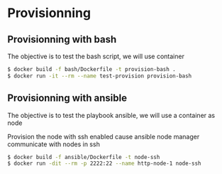 # Provisionning

## Provisionning with bash
The objective is to test the bash script, we will use container

```bash
$ docker build -f bash/Dockerfile -t provision-bash .
$ docker run -it --rm --name test-provision provision-bash 
```

## Provisionning with ansible
The objective is to test the playbook ansible, we will use a container as node

Provision the node with ssh enabled cause ansible node manager communicate with nodes in ssh

```bash
$ docker build -f ansible/Dockerfile -t node-ssh
$ docker run -dit --rm -p 2222:22 --name http-node-1 node-ssh
```

